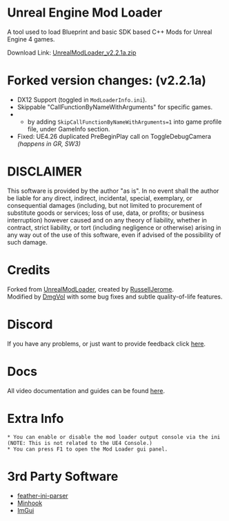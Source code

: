 # Unreal Engine Mod Loader
A tool used to load Blueprint and basic SDK based C++ Mods for Unreal Engine 4 games.</br>


Download Link: [UnrealModLoader_v2.2.1a.zip](https://github.com/Dmgvol/UnrealModLoader/releases/download/v2.2.1/UnrealModLoader.V2.2.1a.zip)

# Forked version changes: (v2.2.1a)
* DX12 Support (toggled in `ModLoaderInfo.ini`).
* Skippable "CallFunctionByNameWithArguments" for specific games.
*  * by adding `SkipCallFunctionByNameWithArguments=1` into game profile file, under GameInfo section.
* Fixed: UE4.26 duplicated PreBeginPlay call on ToggleDebugCamera _(happens in GR, SW3)_

# DISCLAIMER
This software is provided by the author "as is". In no event shall the author be liable for any direct, indirect, incidental, special, exemplary, or consequential damages (including, but not limited to procurement of substitute goods or services; loss of use, data, or profits; or business interruption) however caused and on any 
theory of liability, whether in contract, strict liability, or tort (including negligence or otherwise) arising in any way out of the use of this software, even if advised of the possibility of such damage.

# Credits
Forked from [UnrealModLoader](https://github.com/RussellJerome/UnrealModLoader), created by [RussellJerome](https://github.com/RussellJerome/). </br>
Modified by [DmgVol](https://github.com/DmgVol/) with some bug fixes and subtle quality-of-life features.

# Discord
If you have any problems, or just want to provide feedback click [here](https://discord.gg/xmXUSNvypY).

# Docs
All video documentation and guides can be found [here](https://www.youtube.com/playlist?list=PL-dFOLrGFgdwbzcHmZ2ghuN3LXxlazbZP).

# Extra Info
	* You can enable or disable the mod loader output console via the ini (NOTE: This is not related to the UE4 Console.)
	* You can press F1 to open the Mod Loader gui panel.

# 3rd Party Software
  * [feather-ini-parser](https://github.com/Turbine1991/cpp-feather-ini-parser)
  * [Minhook](https://github.com/TsudaKageyu/minhook)
  * [ImGui](https://github.com/ocornut/imgui)
